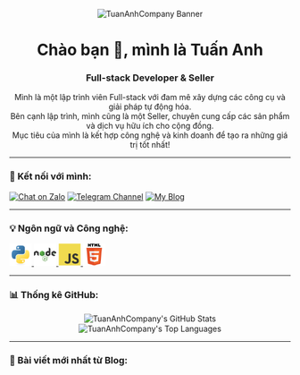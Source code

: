 <p align="center">
  <img src="https://i.ibb.co/hRyybwx/photo-2025-06-26-17-10-50.jpg" alt="TuanAnhCompany Banner">
</p>

<h1 align="center">Chào bạn 👋, mình là Tuấn Anh</h1>
<h3 align="center">Full-stack Developer & Seller</h3>

<p align="center">
  Mình là một lập trình viên Full-stack với đam mê xây dựng các công cụ và giải pháp tự động hóa.
  <br />
  Bên cạnh lập trình, mình cũng là một Seller, chuyên cung cấp các sản phẩm và dịch vụ hữu ích cho cộng đồng.
  <br />
  Mục tiêu của mình là kết hợp công nghệ và kinh doanh để tạo ra những giá trị tốt nhất!
</p>

---

<h3 align="left">🤝 Kết nối với mình:</h3>
<p align="left">
  <a href="https://zalo.me/TuanAnhTricker" target="blank"><img align="center" src="https://img.shields.io/badge/Zalo-0068FF?style=for-the-badge&logo=zalo&logoColor=white" alt="Chat on Zalo" /></a>
  <a href="https://t.me/TuanAnhCompanyOffical" target="blank"><img align="center" src="https://img.shields.io/badge/Telegram-26A5E4?style=for-the-badge&logo=telegram&logoColor=white" alt="Telegram Channel" /></a>
  <a href="https://tuananhtricker.blogspot.com/" target="blank"><img align="center" src="https://img.shields.io/badge/Blog-FF6600?style=for-the-badge&logo=blogger&logoColor=white" alt="My Blog" /></a>
  </p>

---

<h3 align="left">💡 Ngôn ngữ và Công nghệ:</h3>
<p align="left">
  <a href="https://www.python.org" target="_blank" rel="noreferrer"> <img src="https://raw.githubusercontent.com/devicons/devicon/master/icons/python/python-original.svg" alt="python" width="40" height="40"/> </a>
  <a href="https://nodejs.org" target="_blank" rel="noreferrer"> <img src="https://raw.githubusercontent.com/devicons/devicon/master/icons/nodejs/nodejs-original-wordmark.svg" alt="nodejs" width="40" height="40"/> </a>
  <a href="https://developer.mozilla.org/en-US/docs/Web/JavaScript" target="_blank" rel="noreferrer"> <img src="https://raw.githubusercontent.com/devicons/devicon/master/icons/javascript/javascript-original.svg" alt="javascript" width="40" height="40"/> </a>
  <a href="https://www.w3.org/html/" target="_blank" rel="noreferrer"> <img src="https://raw.githubusercontent.com/devicons/devicon/master/icons/html5/html5-original-wordmark.svg" alt="html5" width="40" height="40"/> </a>
</p>

---

<h3 align="left">📊 Thống kê GitHub:</h3>
<p align="center">
  <img align="center" src="https://github-readme-stats.vercel.app/api?username=TuanAnhCompany&show_icons=true&theme=tokyonight&rank_icon=github" alt="TuanAnhCompany's GitHub Stats" />
  <br/>
  <img align="center" src="https://github-readme-stats.vercel.app/api/top-langs?username=TuanAnhCompany&layout=compact&langs_count=8&theme=tokyonight" alt="TuanAnhCompany's Top Languages" />
</p>

---

<h3 align="left">📝 Bài viết mới nhất từ Blog:</h3>
